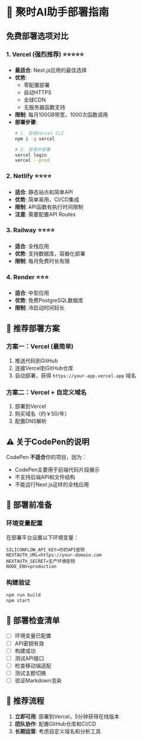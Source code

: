 # 🚀 聚时AI助手部署指南

## 免费部署选项对比

### 1. Vercel (强烈推荐) ⭐⭐⭐⭐⭐
- **最适合**: Next.js应用的最佳选择
- **优势**: 
  - 零配置部署
  - 自动HTTPS
  - 全球CDN
  - 无服务器函数支持
- **限制**: 每月100GB带宽，1000次函数调用
- **部署步骤**:
  ```bash
  # 1. 安装Vercel CLI
  npm i -g vercel
  
  # 2. 登录并部署
  vercel login
  vercel --prod
  ```

### 2. Netlify ⭐⭐⭐⭐
- **适合**: 静态站点和简单API
- **优势**: 简单易用，CI/CD集成
- **限制**: API函数有执行时间限制
- **注意**: 需要配置API Routes

### 3. Railway ⭐⭐⭐⭐
- **适合**: 全栈应用
- **优势**: 支持数据库，容器化部署
- **限制**: 每月免费时长有限

### 4. Render ⭐⭐⭐
- **适合**: 中型应用
- **优势**: 免费PostgreSQL数据库
- **限制**: 冷启动时间较长

## 🎯 推荐部署方案

### 方案一：Vercel (最简单)
1. 推送代码到GitHub
2. 连接Vercel到GitHub仓库
3. 自动部署，获得 `https://your-app.vercel.app` 域名

### 方案二：Vercel + 自定义域名
1. 部署到Vercel
2. 购买域名（约￥50/年）
3. 配置DNS解析

## ⚠️ 关于CodePen的说明

CodePen **不适合**你的项目，因为：
- CodePen主要用于前端代码片段展示
- 不支持后端API和文件结构
- 不能运行Next.js这样的全栈应用

## 🔧 部署前准备

### 环境变量配置
在部署平台设置以下环境变量：
```env
SILICONFLOW_API_KEY=你的API密钥
NEXTAUTH_URL=https://your-domain.com
NEXTAUTH_SECRET=生产环境密钥
NODE_ENV=production
```

### 构建验证
```bash
npm run build
npm start
```

## 📝 部署检查清单

- [ ] 环境变量已配置
- [ ] API密钥有效
- [ ] 构建成功
- [ ] 测试API接口
- [ ] 检查移动端适配
- [ ] 测试主题切换
- [ ] 验证Markdown渲染

## 🌟 推荐流程

1. **立即可用**: 部署到Vercel，5分钟获得在线版本
2. **团队协作**: 配置GitHub仓库和CI/CD
3. **长期运营**: 考虑自定义域名和分析工具 